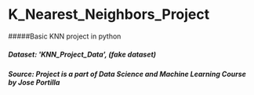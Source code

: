 # K_Nearest_Neighbors_Project
#####Basic KNN project in python

##### Dataset: 'KNN_Project_Data', (fake dataset)

##### Source: Project is a part of Data Science and Machine Learning Course by Jose Portilla
